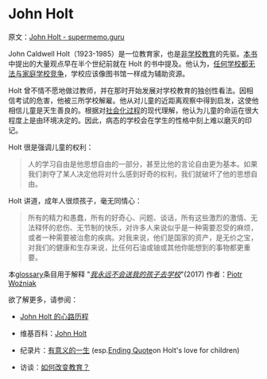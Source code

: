 # John Holt

原文：[John Holt - supermemo.guru](https://supermemo.guru/wiki/John_Holt)

John Caldwell Holt（1923-1985）是一位教育家，也是[非学校教育](https://supermemo.guru/wiki/Unschooling)的先驱。[本书](https://supermemo.guru/wiki/Problem_of_Schooling)中提出的大量观点早在半个世纪前就在 Holt 的书中提及。他认为，[任何学校都无法与家庭学校竞争](https://supermemo.guru/wiki/Holt:_On_value_of_schools)，学校应该像图书馆一样成为辅助资源。

Holt 曾不情不愿地做过教师，并在那时开始发展对学校教育的独创性看法。因相信考试的危害，他被三所学校解雇。他从对儿童的近距离观察中得到启发，这使他相信儿童是天生善良的。根据对[社会化过程](https://supermemo.guru/wiki/Socialization_process)的现代理解，他认为儿童的命运在很大程度上是由环境决定的。因此，病态的学校会在学生的性格中刻上难以磨灭的印记。

Holt 很是强调儿童的权利：

> 人的学习自由是他思想自由的一部分，甚至比他的言论自由更为基本。如果我们剥夺了某人决定他将对什么感到好奇的权利，我们就破坏了他的思想自由。

Holt 讲道，成年人很烦孩子，毫无同情心：

> 所有的精力和愚蠢，所有的好奇心、问题、谈话，所有这些激烈的激情、无法释怀的悲伤、无节制的快乐，对许多人来说似乎是一种需要忍受的麻烦，或者一种需要被治愈的疾病。对我来说，他们是国家的资产，是无价之宝，对我们的健康和生存来说，比任何石油或铀或其他你能想到的事物都更重要。

本[glossary](https://supermemo.guru/wiki/Glossary)条目用于解释 "*[我永远不会送我的孩子去学校](https://supermemo.guru/wiki/Problem_of_Schooling)*"(2017) 作者：[Piotr Woźniak](https://supermemo.guru/wiki/Piotr_Wozniak)

欲了解更多，请参阅：

- [John Holt 的心路历程](https://supermemo.guru/wiki/The_journey_of_John_Holt)

- 维基百科：[John Holt](https://en.wikipedia.org/wiki/John_Holt_(educator))

- 纪录片：[有意义的一生](http://www.youtube.com/watch?v=i1fmjN1nykg) (esp.[Ending Quote](https://www.youtube.com/watch?v=EsowqIhCLAM)on Holt's love for children)

- 访谈：[如何改变教育？](http://www.youtube.com/watch?v=N1yAGsX1DJk)